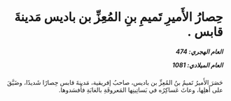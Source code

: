 <h1 dir="rtl">حِصارُ الأَميرِ تَميمِ بنِ المُعِزِّ بن باديس مَدينةَ قابس .</h1>

<h5 dir="rtl">العام الهجري:  474

العام الميلادي: 1081

</h5>

<p dir="rtl">حَصَرَ الأَميرُ تَميمُ بنُ المُعِزِّ بن باديس، صاحبُ إفريقية، مَدينةَ قابس حِصارًا شَديدًا، وضَيَّقَ على أَهلِها، وعاثَ عَساكِرُه في بَساتِينِها المَعروفَةِ بالغابَةِ فأَفسَدوها.</p></br>
